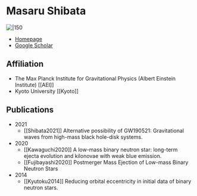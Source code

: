 # Masaru Shibata

![|150](Masaru_Shibata.jpg)

* [Homepage](http://www2.yukawa.kyoto-u.ac.jp/~masaru.shibata/index.html)
* [Google Scholar](https://scholar.google.co.jp/citations?user=m36qnZQAAAAJ&hl=en)

## Affiliation

* The Max Planck Institute for Gravitational Physics (Albert Einstein Institute) [[AEI]]
* Kyoto University [[Kyoto]]

## Publications

- 2021
	- [[Shibata2021]] Alternative possibility of GW190521: Gravitational waves from high-mass black hole-disk systems.
- 2020
	- [[Kawaguchi2020]] A low-mass binary neutron star: long-term ejecta evolution and kilonovae with weak blue emission.
	- [[Fujibayashi2020]] Postmerger Mass Ejection of Low-mass Binary Neutron Stars
- 2014
	- [[Kyutoku2014]] Reducing orbital eccentricity in initial data of binary neutron stars.